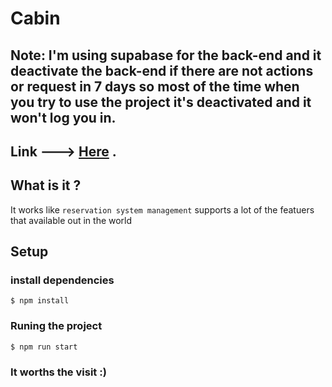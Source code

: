 # Cabin

## Note: I'm using supabase for the back-end and it deactivate the back-end if there are not actions or request in 7 days so most of the time when you try to use the project it's deactivated and it won't log you in.

## Link ---> [Here](https://cabin-kohl.vercel.app) .

## What is it ?

It works like `reservation system management` supports a lot of the featuers that available out in the world

## Setup

### install dependencies

    $ npm install

### Runing the project

    $ npm run start

### It worths the visit :)

